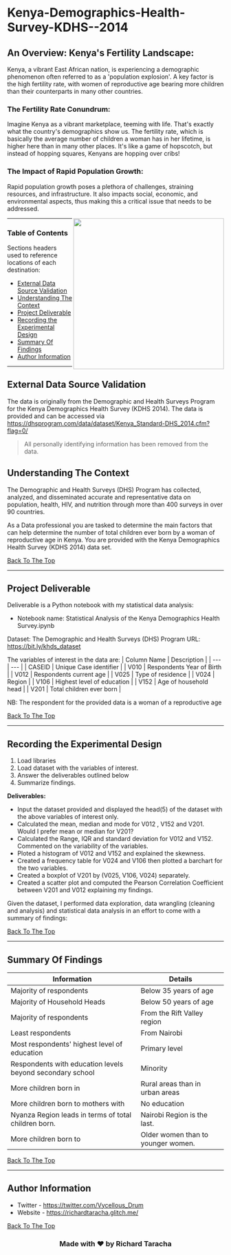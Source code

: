 # Kenya-Demographics-Health-Survey-KDHS--2014

## An Overview: Kenya's Fertility Landscape:

Kenya, a vibrant East African nation, is experiencing a demographic phenomenon often referred to as a 'population explosion'. A key factor is the high fertility rate, with women of reproductive age bearing more children than their counterparts in many other countries.

### The Fertility Rate Conundrum:
Imagine Kenya as a vibrant marketplace, teeming with life. That's exactly what the country's demographics show us. The fertility rate, which is basically the average number of children a woman has in her lifetime, is higher here than in many other places. It's like a game of hopscotch, but instead of hopping squares, Kenyans are hopping over cribs!

### The Impact of Rapid Population Growth:
Rapid population growth poses a plethora of challenges, straining resources, and infrastructure. It also impacts social, economic, and environmental aspects, thus making this a critical issue that needs to be addressed.


<!-- Alignment options!!!!! -->
<img align="right" width="350" height="350" src="https://github.com/TarachaR/-Exploring-the-Demographics-and-Health-Landscape-of-Kenya-The-2014-Kenya-Demographics-and-Health-Su/assets/67068918/62266fbf-4c96-48db-ba94-3e40761a90ad.gif">

<!-- ![10498-map-africa](https://user-images.githubusercontent.com/67068918/157054966-747112ef-f7b1-40e6-8c5e-a593a82fb02a.gif) -->

---

### Table of Contents
Sections headers used to reference locations of each destination:

- [External Data Source Validation](#external-data-source-validation)
- [Understanding The Context](#understanding-the-context)
- [Project Deliverable](#project-deliverable)
- [Recording the Experimental Design](#recording-the-experimental-design)
- [Summary Of Findings](#summary-of-findings)
- [Author Information](#author-information)

---

## External Data Source Validation

The data is originally from the Demographic and Health Surveys Program for the Kenya Demographics Health Survey (KDHS 2014). The data is provided and can be accessed via https://dhsprogram.com/data/dataset/Kenya_Standard-DHS_2014.cfm?flag=0/

> All personally identifying information has been removed from the data.

## Understanding The Context

The Demographic and Health Surveys (DHS) Program has collected, analyzed, and disseminated accurate and representative data on population, health, HIV, and nutrition through more than 400 surveys in over 90 countries.

As a Data professional you are tasked to determine the main factors that can help determine the number of total children ever born by a woman of reproductive age in Kenya. You are provided with the Kenya Demographics Health Survey (KDHS 2014) data set.

[Back To The Top](#Kenya-Demographics-Health-Survey-KDHS--2014)

---

## Project Deliverable
Deliverable is a Python notebook with my statistical data analysis:

* Notebook name: Statistical Analysis of the Kenya Demographics Health Survey.ipynb

Dataset:
The Demographic and Health Surveys (DHS) Program URL: https://bit.ly/khds_dataset

The variables of interest in the data are:
| Column Name | Description |
| --- | --- |
| CASEID | Unique Case identifier |
| V010 | Respondents Year of Birth |
| V012 | Respondents current age |
| V025 | Type of residence |
| V024 | Region |
| V106 | Highest level of education |
| V152 | Age of household head |
| V201 | Total children ever born |

NB: The respondent for the provided data is a woman of a reproductive age

[Back To The Top](#Kenya-Demographics-Health-Survey-KDHS--2014)

---

## Recording the Experimental Design
1. Load libraries
2. Load dataset with the variables of interest.
3. Answer the deliverables outlined below
4. Summarize findings.

**Deliverables:**
* Input the dataset provided and displayed the head(5) of the dataset with the above variables of interest only.
* Calculated the mean, median and mode for V012 , V152 and V201. Would I prefer mean or median for V201?
* Calculated the Range, IQR and standard deviation for V012 and V152. Commented on the variability of the variables.
* Ploted a histogram of V012 and V152 and explained the skewness.
* Created a frequency table for V024 and V106 then plotted a barchart for the two variables.
* Created a boxplot of V201 by (V025, V106, V024) separately.
* Created a scatter plot and computed the Pearson Correlation Coefficient between V201 and V012 explaining my findings.

Given the dataset, I performed data exploration, data wrangling (cleaning and analysis) and statistical data analysis in an effort to come with a summary of findings:

[Back To The Top](#Kenya-Demographics-Health-Survey-KDHS--2014)

---

## Summary Of Findings
| Information | Details |
| --- | --- |
| Majority of respondents | Below 35 years of age |
| Majority of Household Heads | Below 50 years of age |
| Majority of respondents | From the Rift Valley region |
| Least respondents | From Nairobi |
| Most respondents' highest level of education | Primary level |
| Respondents with education levels beyond secondary school | Minority |
| More children born in | Rural areas than in urban areas |
| More children born to mothers with | No education |
| Nyanza Region leads in terms of total children born. | Nairobi Region is the last. |
| More children born to | Older women than to younger women. |


[Back To The Top](#Kenya-Demographics-Health-Survey-KDHS--2014)

---

## Author Information

- Twitter - https://twitter.com/Vycellous_Drum
- Website - https://richardtaracha.glitch.me/

[Back To The Top](#Kenya-Demographics-Health-Survey-KDHS--2014)


<h3 align="center">Made with ❤️ by Richard Taracha</h3>
